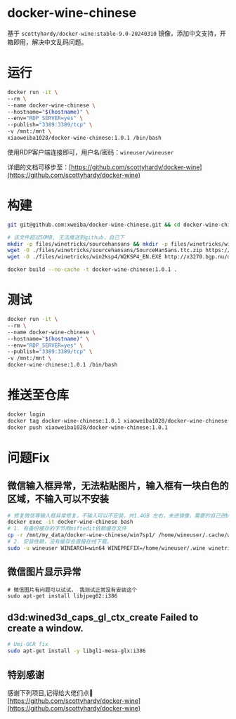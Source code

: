 # docker-wine-chinese
基于 `scottyhardy/docker-wine:stable-9.0-20240310` 镜像，添加中文支持，开箱即用，解决中文乱码问题。

# 运行

```bash
docker run -it \
--rm \
--name docker-wine-chinese \
--hostname="$(hostname)" \
--env="RDP_SERVER=yes" \
--publish="3389:3389/tcp" \
-v /mnt:/mnt \
xiaoweiba1028/docker-wine-chinese:1.0.1 /bin/bash
```

使用RDP客户端连接即可，用户名/密码：`wineuser/wineuser`

详细的文档可移步至：[https://github.com/scottyhardy/docker-wine](https://github.com/scottyhardy/docker-wine)

# 构建
```bash
git git@github.com:xweiba/docker-wine-chinese.git && cd docker-wine-chinese

# 该文件超过50MB, 无法推送到github，自己下
mkdir -p files/winetricks/sourcehansans && mkdir -p files/winetricks/win2ksp4
wget -O ./files/winetricks/sourcehansans/SourceHanSans.ttc.zip https://github.com/adobe-fonts/source-han-sans/releases/download/2.004R/SourceHanSans.ttc.zip
wget -O ./files/winetricks/win2ksp4/W2KSP4_EN.EXE http://x3270.bgp.nu/download/specials/W2KSP4_EN.EXE

docker build --no-cache -t docker-wine-chinese:1.0.1 .
```

# 测试
```bash
docker run -it \
--rm \
--name docker-wine-chinese \
--hostname="$(hostname)" \
--env="RDP_SERVER=yes" \
--publish="3389:3389/tcp" \
-v /mnt:/mnt \
docker-wine-chinese:1.0.1 /bin/bash
```

# 推送至仓库
```bash
docker login
docker tag docker-wine-chinese:1.0.1 xiaoweiba1028/docker-wine-chinese:1.0.1
docker push xiaoweiba1028/docker-wine-chinese:1.0.1
```

# 问题Fix

## 微信输入框异常，无法粘贴图片，输入框有一块白色的区域，不输入可以不安装
```bash
# 修复微信等输入框异常修复，不输入可以不安装，共1.4GB 左右，未进镜像，需要的自己进bash装
docker exec -it docker-wine-chinese bash
# 1. 有备份缓存的字节用msftedit依赖缓存文件
cp -r /mnt/my_data/docker-wine-chinese/win7sp1/ /home/wineuser/.cache/winetricks/
# 2. 安装依赖，没有缓存会直接在线下载。
sudo -u wineuser WINEARCH=win64 WINEPREFIX=/home/wineuser/.wine winetricks msftedit
```

## 微信图片显示异常
```
# 微信图片有问题可以试试， 我测试正常没有安装这个
sudo apt-get install libjpeg62:i386
```

## d3d:wined3d_caps_gl_ctx_create Failed to create a window.
```bash
# Umi-OCR fix
sudo apt-get install -y libgl1-mesa-glx:i386
```

## 特别感谢
感谢下列项目,记得给大佬们点🌟  
[https://github.com/scottyhardy/docker-wine](https://github.com/scottyhardy/docker-wine)
